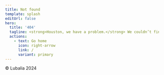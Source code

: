 ```yaml
---
title: Not found
template: splash
editUrl: false
hero:
  title: '404'
  tagline: <strong>Houston, we have a problem.</strong> We couldn’t find that page.<br>Check the URL or try using the search bar.
  actions:
    - text: Go home
      icon: right-arrow
      link: /
      variant: primary
---
```

&copy; Lubalia 2024